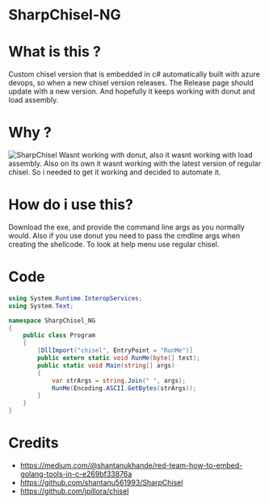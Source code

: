 # SharpChisel-NG

# What is this ?
Custom chisel version that is embedded in c# automatically built with azure devops, so when a new chisel version releases. The Release page should update with a new version. And hopefully it keeps working with donut and load assembly.

# Why ?
![SharpChisel](https://github.com/shantanu561993/SharpChisel) Wasnt working with donut, also it wasnt working with load assembly.
Also on its own it wasnt working with the latest version of regular chisel. So i needed to get it working and decided to automate it.

# How do i use this?
Download the exe, and provide the command line args as you normally would.
Also if you use donut you need to pass the cmdline args when creating the shellcode.
To look at help menu use regular chisel.

# Code
```csharp
using System.Runtime.InteropServices;
using System.Text;

namespace SharpChisel_NG
{
    public class Program
    {
        [DllImport("chisel", EntryPoint = "RunMe")]
        public extern static void RunMe(byte[] test);
        public static void Main(string[] args)
        {
            var strArgs = string.Join(" ", args);
            RunMe(Encoding.ASCII.GetBytes(strArgs));
        }
    }
}
```



# Credits
* https://medium.com/@shantanukhande/red-team-how-to-embed-golang-tools-in-c-e269bf33876a
* https://github.com/shantanu561993/SharpChisel
* https://github.com/jpillora/chisel
